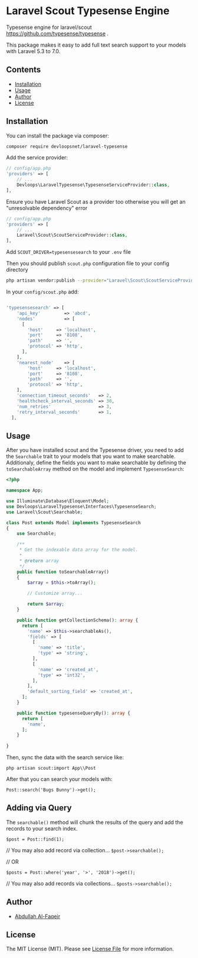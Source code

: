 # Laravel Scout Typesense Engine
Typesense engine for laravel/scout https://github.com/typesense/typesense .

This package makes it easy to add full text search support to your models with Laravel 5.3 to 7.0.

## Contents

- [Installation](#installation)
- [Usage](#usage)
- [Author](#author)
- [License](#license)


## Installation

You can install the package via composer:

``` bash
composer require devloopsnet/laravel-typesense
```

Add the service provider:

```php
// config/app.php
'providers' => [
    // ...
    Devloops\LaravelTypesense\TypesenseServiceProvider::class,
],
```

Ensure you have Laravel Scout as a provider too otherwise you will get an "unresolvable dependency" error

```php
// config/app.php
'providers' => [
    // ...
    Laravel\Scout\ScoutServiceProvider::class,
],
```

Add  `SCOUT_DRIVER=typesensesearch` to your `.env` file

Then you should publish `scout.php` configuration file to your config directory

```bash
php artisan vendor:publish --provider="Laravel\Scout\ScoutServiceProvider"
```

In your `config/scout.php` add:

```php

'typesensesearch' => [
    'api_key'         => 'abcd',
    'nodes'           => [
      [
        'host'     => 'localhost',
        'port'     => '8108',
        'path'     => '',
        'protocol' => 'http',
      ],
    ],
    'nearest_node'    => [
        'host'     => 'localhost',
        'port'     => '8108',
        'path'     => '',
        'protocol' => 'http',
    ],
    'connection_timeout_seconds'   => 2,
    'healthcheck_interval_seconds' => 30,    
    'num_retries'                  => 3,
    'retry_interval_seconds'       => 1,
  ],
```

## Usage

After you have installed scout and the Typesense driver, you need to add the
`Searchable` trait to your models that you want to make searchable. Additionaly,
define the fields you want to make searchable by defining the `toSearchableArray` method on the model and implement `TypesenseSearch`:

```php
<?php

namespace App;

use Illuminate\Database\Eloquent\Model;
use Devloops\LaravelTypesense\Interfaces\TypesenseSearch;
use Laravel\Scout\Searchable;

class Post extends Model implements TypesenseSearch
{
    use Searchable;

    /**
     * Get the indexable data array for the model.
     *
     * @return array
     */
    public function toSearchableArray()
    {
        $array = $this->toArray();

        // Customize array...

        return $array;
    }

    public function getCollectionSchema(): array {
      return [
        'name' => $this->searchableAs(),
        'fields' => [
          [
            'name' => 'title',
            'type' => 'string',
          ],
          [
            'name' => 'created_at',
            'type' => 'int32',
          ],
        ],
        'default_sorting_field' => 'created_at',
      ];
    }

    public function typesenseQueryBy(): array {
      return [
        'name',
      ];
    }
    
}
```

Then, sync the data with the search service like:

`php artisan scout:import App\\Post`

After that you can search your models with:

`Post::search('Bugs Bunny')->get();`

## Adding via Query
The `searchable()` method will chunk the results of the query and add the records to your search index. 

`$post = Post::find(1);`

// You may also add record via collection...
`$post->searchable();`

// OR

`$posts = Post::where('year', '>', '2018')->get();`

// You may also add records via collections...
`$posts->searchable();`

## Author

- [Abdullah Al-Faqeir](https://github.com/abdullahfaqeir)

## License

The MIT License (MIT). Please see [License File](LICENSE.md) for more information.
